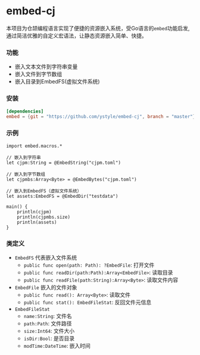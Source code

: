 # embed-cj
本项目为仓颉编程语言实现了便捷的资源嵌入系统，受Go语言的`embed`功能启发, 通过简洁优雅的自定义宏语法，让静态资源嵌入简单、快捷。

### 功能
- 嵌入文本文件到字符串变量
- 嵌入文件到字节数组
- 嵌入目录到EmbedFS(虚拟文件系统)

### 安装
```toml
[dependencies]
embed = {git = "https://github.com/ystyle/embed-cj", branch = "master"}
```

### 示例

```
import embed.macros.*

// 嵌入到字符串
let cjpm:String = @EmbedString("cjpm.toml")

// 嵌入到字节数组
let cjpmbs:Array<Byte> = @EmbedBytes("cjpm.toml")

// 嵌入到EmbedFS（虚拟文件系统）
let assets:EmbedFS = @EmbedDir("testdata")

main() {
    println(cjpm)
    println(cjpmbs.size)
    println(assets)
}
```

### 类定义
- `EmbedFS` 代表嵌入文件系统
  - `public func open(path: Path): ?EmbedFile`: 打开文件
  - `public func readDir(path:Path):Array<EmbedFile>`: 读取目录
  - `public func readFile(path:String):Array<Byte>`: 读取文件内容
- `EmbedFile` 嵌入的文件对象
  - `public func read(): Array<Byte>`: 读取文件
  - `public func stat(): EmbedFileStat`: 反回文件元信息
- `EmbedFileStat`
  - `name:String`: 文件名
  - `path:Path`: 文件路径 
  - `size:Int64`: 文件大小
  - `isDir:Bool`: 是否目录
  - `modTime:DateTime`: 嵌入时间
